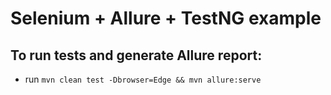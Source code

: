 # Selenium + Allure + TestNG example

## To run tests and generate Allure report:

* run `mvn clean test -Dbrowser=Edge && mvn allure:serve`

